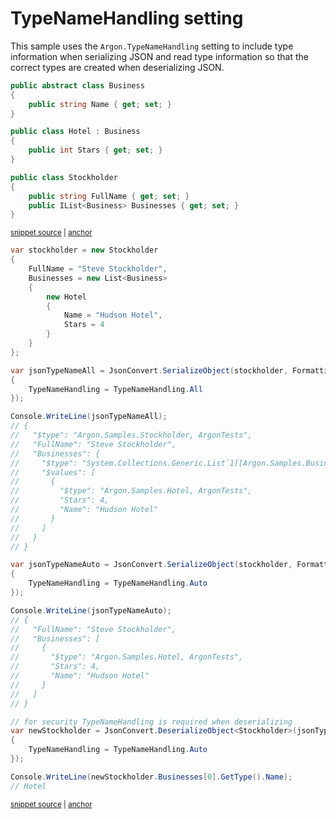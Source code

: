 # TypeNameHandling setting

This sample uses the `Argon.TypeNameHandling` setting to include type information when serializing JSON and read type information so that the correct types are created when deserializing JSON.

<!-- snippet: SerializeTypeNameHandlingTypes -->
<a id='snippet-serializetypenamehandlingtypes'></a>
```cs
public abstract class Business
{
    public string Name { get; set; }
}

public class Hotel : Business
{
    public int Stars { get; set; }
}

public class Stockholder
{
    public string FullName { get; set; }
    public IList<Business> Businesses { get; set; }
}
```
<sup><a href='/src/ArgonTests/Documentation/Samples/Serializer/SerializeTypeNameHandling.cs#L7-L25' title='Snippet source file'>snippet source</a> | <a href='#snippet-serializetypenamehandlingtypes' title='Start of snippet'>anchor</a></sup>
<!-- endSnippet -->

<!-- snippet: SerializeTypeNameHandlingUsage -->
<a id='snippet-serializetypenamehandlingusage'></a>
```cs
var stockholder = new Stockholder
{
    FullName = "Steve Stockholder",
    Businesses = new List<Business>
    {
        new Hotel
        {
            Name = "Hudson Hotel",
            Stars = 4
        }
    }
};

var jsonTypeNameAll = JsonConvert.SerializeObject(stockholder, Formatting.Indented, new JsonSerializerSettings
{
    TypeNameHandling = TypeNameHandling.All
});

Console.WriteLine(jsonTypeNameAll);
// {
//   "$type": "Argon.Samples.Stockholder, ArgonTests",
//   "FullName": "Steve Stockholder",
//   "Businesses": {
//     "$type": "System.Collections.Generic.List`1[[Argon.Samples.Business, ArgonTests]], mscorlib",
//     "$values": [
//       {
//         "$type": "Argon.Samples.Hotel, ArgonTests",
//         "Stars": 4,
//         "Name": "Hudson Hotel"
//       }
//     ]
//   }
// }

var jsonTypeNameAuto = JsonConvert.SerializeObject(stockholder, Formatting.Indented, new JsonSerializerSettings
{
    TypeNameHandling = TypeNameHandling.Auto
});

Console.WriteLine(jsonTypeNameAuto);
// {
//   "FullName": "Steve Stockholder",
//   "Businesses": [
//     {
//       "$type": "Argon.Samples.Hotel, ArgonTests",
//       "Stars": 4,
//       "Name": "Hudson Hotel"
//     }
//   ]
// }

// for security TypeNameHandling is required when deserializing
var newStockholder = JsonConvert.DeserializeObject<Stockholder>(jsonTypeNameAuto, new JsonSerializerSettings
{
    TypeNameHandling = TypeNameHandling.Auto
});

Console.WriteLine(newStockholder.Businesses[0].GetType().Name);
// Hotel
```
<sup><a href='/src/ArgonTests/Documentation/Samples/Serializer/SerializeTypeNameHandling.cs#L30-L92' title='Snippet source file'>snippet source</a> | <a href='#snippet-serializetypenamehandlingusage' title='Start of snippet'>anchor</a></sup>
<!-- endSnippet -->

